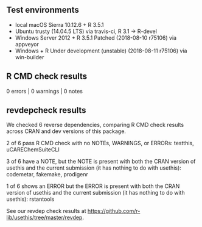 ## Test environments

* local macOS Sierra 10.12.6 + R 3.5.1
* Ubuntu trusty (14.04.5 LTS) via travis-ci, R 3.1 -> R-devel
* Windows Server 2012 + R 3.5.1 Patched (2018-08-10 r75106) via appveyor
* Windows + R Under development (unstable) (2018-08-11 r75106) via win-builder

## R CMD check results

0 errors | 0 warnings | 0 notes

## revdepcheck results

We checked 6 reverse dependencies, comparing R CMD check results across CRAN and dev versions of this package.

2 of 6 pass R CMD check with no NOTEs, WARNINGS, or ERRORs: testthis, uCAREChemSuiteCLI

3 of 6 have a NOTE, but the NOTE is present with both the CRAN version of usethis and the current submission (it has nothing to do with usethis): codemetar, fakemake, prodigenr

1 of 6 shows an ERROR but the ERROR is present with both the CRAN version of usethis and the current submission (it has nothing to do with usethis): rstantools

See our revdep check results at <https://github.com/r-lib/usethis/tree/master/revdep>.
